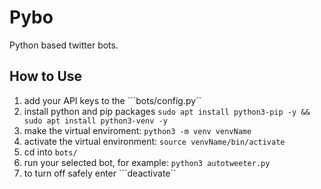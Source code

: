 # Pybo

Python based twitter bots.

## How to Use

1) add your API keys to the ```bots/config.py``
2) install python and pip packages
    ```sudo apt install python3-pip -y && sudo apt install python3-venv -y```
3) make the virtual enviroment:
   ``` python3 -m venv venvName ```
4) activate the virtual environment:
   ```source venvName/bin/activate```
5) cd into ```bots/```
6) run your selected bot, for example:
   ```python3 autotweeter.py```
7) to turn off safely enter
   ```deactivate``

